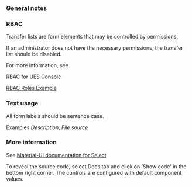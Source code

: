 ### General notes

### RBAC

Transfer lists are form elements that may be controlled by permissions.

If an administrator does not have the necessary permissions, the transfer list should be disabled.

For more information, see

[RBAC for UES Console](https://wikis.rim.net/pages/viewpage.action?spaceKey=UESUC&title=RBAC+for+UES+Console)

[RBAC Roles Example](#)

### Text usage

All form labels should be sentence case.

Examples _Description_, _File source_

### More information

See <a href="https://material-ui.com/api/select/" target="_blank">Material-UI documentation for Select</a>.

To reveal the source code, select Docs tab and click on 'Show code' in the bottom right corner. The controls are configured with default component values.
